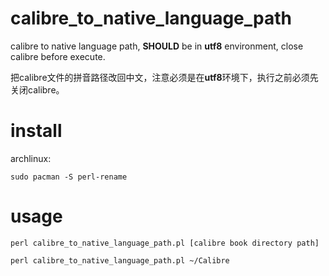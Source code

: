 # calibre_to_native_language_path

calibre to native language path, **SHOULD** be in **utf8** environment, close calibre before execute.

把calibre文件的拼音路径改回中文，注意必须是在**utf8**环境下，执行之前必须先关闭calibre。

# install

archlinux:

    sudo pacman -S perl-rename

# usage

    perl calibre_to_native_language_path.pl [calibre book directory path]

    perl calibre_to_native_language_path.pl ~/Calibre
